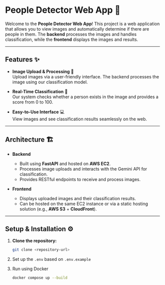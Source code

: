 # **People Detector Web App** 🚀

Welcome to the **People Detector Web App**! This project is a web application that allows you to view images and automatically determine if there are people in them. The **backend** processes the images and handles classification, while the **frontend** displays the images and results.

---

## **Features** ✨

- **Image Upload & Processing** 📸  
  Upload images via a user-friendly interface. The backend processes the image using our classification model.

- **Real-Time Classification** 🤖  
  Our system checks whether a person exists in the image and provides a score from 0 to 100.

- **Easy-to-Use Interface** 💻  
  View images and see classification results seamlessly on the web.

---

## **Architecture** 🏗️

- **Backend**  
  - Built using **FastAPI** and hosted on **AWS EC2**.
  - Processes image uploads and interacts with the Gemini API for classification.
  - Provides RESTful endpoints to receive and process images.

- **Frontend**  
  - Displays uploaded images and their classification results.
  - Can be hosted on the same EC2 instance or via a static hosting solution (e.g., **AWS S3** + **CloudFront**).

---

## **Setup & Installation** ⚙️

1. **Clone the repository:**
    ```bash
    git clone <repository-url>
    ```

2. Set up the `.env` based on `.env.example`

3. Run using Docker
    ```bash
    docker compose up --build
    ```
